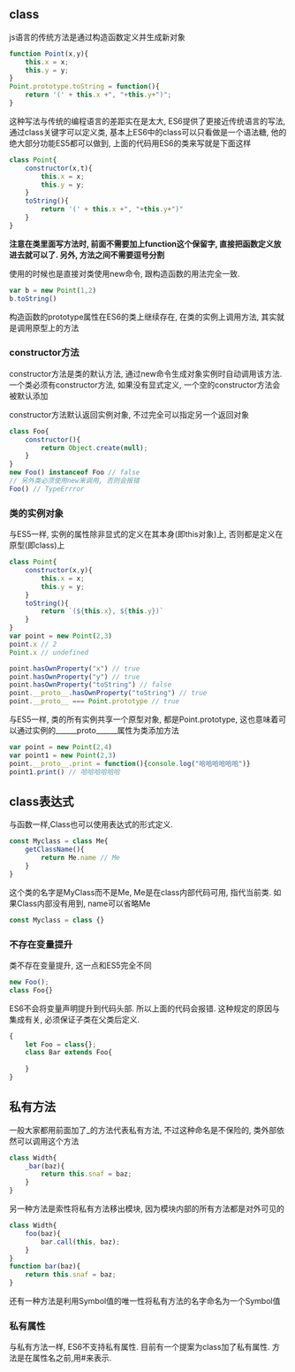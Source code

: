 ## class

js语言的传统方法是通过构造函数定义并生成新对象

```javascript
function Point(x,y){
    this.x = x;
    this.y = y;
}
Point.prototype.toString = function(){
    return '(' + this.x +", "+this.y+")";
}
```

这种写法与传统的编程语言的差距实在是太大, ES6提供了更接近传统语言的写法, 通过class关键字可以定义类, 基本上ES6中的class可以只看做是一个语法糖, 他的绝大部分功能ES5都可以做到, 上面的代码用ES6的类来写就是下面这样

```javascript
class Point{
    constructor(x,t){
        this.x = x;
        this.y = y;
    }
    toString(){
        return '(' + this.x +", "+this.y+")"
    }
}
```

**注意在类里面写方法时, 前面不需要加上function这个保留字, 直接把函数定义放进去就可以了. 另外, 方法之间不需要逗号分割**

使用的时候也是直接对类使用new命令, 跟构造函数的用法完全一致.

```javascript
var b = new Point(1,2)
b.toString()
```

构造函数的prototype属性在ES6的类上继续存在, 在类的实例上调用方法, 其实就是调用原型上的方法

### constructor方法

constructor方法是类的默认方法, 通过new命令生成对象实例时自动调用该方法. 一个类必须有constructor方法, 如果没有显式定义, 一个空的constructor方法会被默认添加

constructor方法默认返回实例对象, 不过完全可以指定另一个返回对象

```javascript
class Foo{
    constructor(){
        return Object.create(null);
    }
}
new Foo() instanceof Foo // false
// 另外类必须使用new来调用, 否则会报错
Foo() // TypeErrror
```

### 类的实例对象

与ES5一样, 实例的属性除非显式的定义在其本身(即this对象)上, 否则都是定义在原型(即class)上

```javascript
class Point{
    constructor(x,y){
        this.x = x;
        this.y = y;
    }
    toString(){
        return `(${this.x}, ${this.y})`
    }
}
var point = new Point(2,3)
point.x // 2
Point.x // undefined

point.hasOwnProperty("x") // true
point.hasOwnProperty("y") // true
point.hasOwnProperty("toString") // false
point.__proto__.hasOwnProperty("toString") // true
point.__proto__ === Point.prototype // true
```

与ES5一样, 类的所有实例共享一个原型对象, 都是Point.prototype, 这也意味着可以通过实例的______proto______属性为类添加方法

```javascript
var point = new Point(2,4)
var point1 = new Point(2,3)
point.__proto__.print = function(){console.log("哈哈哈哈哈哈")}
point1.print() // 哈哈哈哈哈哈
```



## class表达式

与函数一样,Class也可以使用表达式的形式定义.

```javascript
const Myclass = class Me{
    getClassName(){
        return Me.name // Me
    }
}
```

这个类的名字是MyClass而不是Me, Me是在class内部代码可用, 指代当前类. 如果Class内部没有用到, name可以省略Me

```javascript
const Myclass = class {}
```

### 不存在变量提升

类不存在变量提升, 这一点和ES5完全不同

```javascript
new Foo();
class Foo{}
```

ES6不会将变量声明提升到代码头部. 所以上面的代码会报错. 这种规定的原因与集成有关, 必须保证子类在父类后定义.

```javascript
{
    let Foo = class{};
    class Bar extends Foo{
        
    }
}
```

## 私有方法

一般大家都用前面加了_的方法代表私有方法, 不过这种命名是不保险的, 类外部依然可以调用这个方法

```javascript
class Width{
    _bar(baz){
        return this.snaf = baz;
    }
}
```

另一种方法是索性将私有方法移出模块, 因为模块内部的所有方法都是对外可见的

```javascript
class Width{
    foo(baz){
        bar.call(this, baz);
    }
}
function bar(baz){
    return this.snaf = baz;
}
```

还有一种方法是利用Symbol值的唯一性将私有方法的名字命名为一个Symbol值

### 私有属性

与私有方法一样, ES6不支持私有属性. 目前有一个提案为class加了私有属性. 方法是在属性名之前,用#来表示.

```javascript

```

